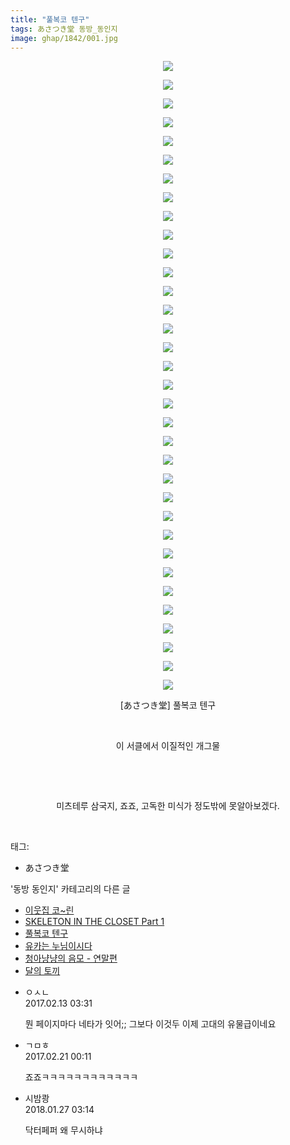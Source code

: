 ```yaml
---
title: "풀복코 텐구"
tags: あさつき堂 동방_동인지
image: ghap/1842/001.jpg
---
```

<div class="article">
<p style="text-align: center; clear: none; float: none;"><img src="{{ site.nasurl }}/ghap/1842/001.jpg"/></p>
<p style="text-align: center; clear: none; float: none;"><img src="{{ site.nasurl }}/ghap/1842/002.jpg"/></p>
<p style="text-align: center; clear: none; float: none;"><img src="{{ site.nasurl }}/ghap/1842/003.jpg"/></p>
<p style="text-align: center; clear: none; float: none;"><img src="{{ site.nasurl }}/ghap/1842/004.jpg"/></p>
<p style="text-align: center; clear: none; float: none;"><img src="{{ site.nasurl }}/ghap/1842/005.jpg"/></p>
<p style="text-align: center; clear: none; float: none;"><img src="{{ site.nasurl }}/ghap/1842/006.jpg"/></p>
<p style="text-align: center; clear: none; float: none;"><img src="{{ site.nasurl }}/ghap/1842/007.jpg"/></p>
<p style="text-align: center; clear: none; float: none;"><img src="{{ site.nasurl }}/ghap/1842/008.jpg"/></p>
<p style="text-align: center; clear: none; float: none;"><img src="{{ site.nasurl }}/ghap/1842/009.jpg"/></p>
<p style="text-align: center; clear: none; float: none;"><img src="{{ site.nasurl }}/ghap/1842/010.jpg"/></p>
<p style="text-align: center; clear: none; float: none;"><img src="{{ site.nasurl }}/ghap/1842/011.jpg"/></p>
<p style="text-align: center; clear: none; float: none;"><img src="{{ site.nasurl }}/ghap/1842/012.jpg"/></p>
<p style="text-align: center; clear: none; float: none;"><img src="{{ site.nasurl }}/ghap/1842/013.jpg"/></p>
<p style="text-align: center; clear: none; float: none;"><img src="{{ site.nasurl }}/ghap/1842/014.jpg"/></p>
<p style="text-align: center; clear: none; float: none;"><img src="{{ site.nasurl }}/ghap/1842/015.jpg"/></p>
<p style="text-align: center; clear: none; float: none;"><img src="{{ site.nasurl }}/ghap/1842/016.jpg"/></p>
<p style="text-align: center; clear: none; float: none;"><img src="{{ site.nasurl }}/ghap/1842/017.jpg"/></p>
<p style="text-align: center; clear: none; float: none;"><img src="{{ site.nasurl }}/ghap/1842/018.jpg"/></p>
<p style="text-align: center; clear: none; float: none;"><img src="{{ site.nasurl }}/ghap/1842/019.jpg"/></p>
<p style="text-align: center; clear: none; float: none;"><img src="{{ site.nasurl }}/ghap/1842/020.jpg"/></p>
<p style="text-align: center; clear: none; float: none;"><img src="{{ site.nasurl }}/ghap/1842/021.jpg"/></p>
<p style="text-align: center; clear: none; float: none;"><img src="{{ site.nasurl }}/ghap/1842/022.jpg"/></p>
<p style="text-align: center; clear: none; float: none;"><img src="{{ site.nasurl }}/ghap/1842/023.jpg"/></p>
<p style="text-align: center; clear: none; float: none;"><img src="{{ site.nasurl }}/ghap/1842/024.jpg"/></p>
<p style="text-align: center; clear: none; float: none;"><img src="{{ site.nasurl }}/ghap/1842/025.jpg"/></p>
<p style="text-align: center; clear: none; float: none;"><img src="{{ site.nasurl }}/ghap/1842/026.jpg"/></p>
<p style="text-align: center; clear: none; float: none;"><img src="{{ site.nasurl }}/ghap/1842/027.jpg"/></p>
<p style="text-align: center; clear: none; float: none;"><img src="{{ site.nasurl }}/ghap/1842/028.jpg"/></p>
<p style="text-align: center; clear: none; float: none;"><img src="{{ site.nasurl }}/ghap/1842/029.jpg"/></p>
<p style="text-align: center; clear: none; float: none;"><img src="{{ site.nasurl }}/ghap/1842/030.jpg"/></p>
<p style="text-align: center; clear: none; float: none;"><img src="{{ site.nasurl }}/ghap/1842/031.jpg"/></p>
<p style="text-align: center; clear: none; float: none;"><img src="{{ site.nasurl }}/ghap/1842/032.jpg"/></p>
<p style="text-align: center; clear: none; float: none;"><img src="{{ site.nasurl }}/ghap/1842/033.jpg"/></p>
<p style="text-align: center; clear: none; float: none;"><img src="{{ site.nasurl }}/ghap/1842/034.jpg"/></p>
<p style="text-align: center; clear: none; float: none;">[あさつき堂] 풀복코 텐구</p>
<p style="text-align: center; clear: none; float: none;"><br/></p>
<p style="text-align: center; clear: none; float: none;">이 서클에서 이질적인 개그물</p>
<p style="text-align: center; clear: none; float: none;"><br/></p>
<p style="text-align: center; clear: none; float: none;"><br/></p>
<p style="text-align: center; clear: none; float: none;">미츠테루 삼국지, 죠죠, 고독한 미식가 정도밖에 못알아보겠다.</p>
<p><br/></p>
</div><div class="tagTrail">
<p>태그: </p>
<ul>
<li>あさつき堂</li>
</ul>
</div><div class="another">
<p>'동방 동인지' 카테고리의 다른 글</p>
<ul>
<li><a href="/2016-08-26-ghap_1844">이웃집 코~린</a></li>
<li><a href="/2016-08-26-ghap_1843">SKELETON IN THE CLOSET Part 1</a></li>
<li><a href="/2016-08-26-ghap_1842">풀복코 텐구</a></li>
<li><a href="/2016-08-26-ghap_1841">유카는 누님이시다</a></li>
<li><a href="/2016-08-26-ghap_1840">청아냥냥의 음모 - 연말편</a></li>
<li><a href="/2016-08-26-ghap_1839">달의 토끼</a></li>
</ul>
</div><div class="cb_module cb_fluid">
<div class="cb_wrt cb_profile">
<div class="comment">
<ul>
<li class="cb_thumb_off" id="comment14913816">
<div class="cb_comment_area">
<div class="cb_info_area">
<div class="cb_section">
<span class="cb_nick_name">ㅇㅅㄴ</span>
</div>
<div class="cb_section">
<span class="cb_date">2017.02.13 03:31 </span>
</div>
</div>
<div class="cb_dsc_comment">
<p class="cb_dsc">
											뭔 페이지마다 네타가 잇어;; 그보다 이것두 이제 고대의 유물급이네요
										</p>
</div>
</div></li>
<li class="cb_thumb_off" id="comment14920629">
<div class="cb_comment_area">
<div class="cb_info_area">
<div class="cb_section">
<span class="cb_nick_name">ㄱㅁㅎ</span>
</div>
<div class="cb_section">
<span class="cb_date">2017.02.21 00:11 </span>
</div>
</div>
<div class="cb_dsc_comment">
<p class="cb_dsc">
											죠죠ㅋㅋㅋㅋㅋㅋㅋㅋㅋㅋㅋㅋ
										</p>
</div>
</div></li>
<li class="cb_thumb_off" id="comment15184022">
<div class="cb_comment_area">
<div class="cb_info_area">
<div class="cb_section">
<span class="cb_nick_name">시밤쾅</span>
</div>
<div class="cb_section">
<span class="cb_date">2018.01.27 03:14 </span>
</div>
</div>
<div class="cb_dsc_comment">
<p class="cb_dsc">
											닥터페퍼 왜 무시하냐
										</p>
</div>
</div></li>
</ul>
</div>
</div><!-- commentList close -->
</div>